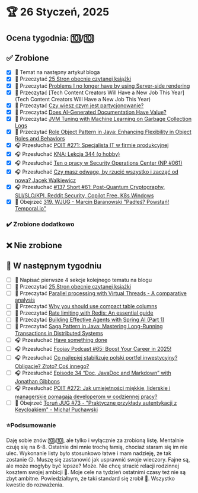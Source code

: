 # 🏆 26 Styczeń, 2025

## Ocena tygodnia: 🔟/🔟

## ✅ Zrobione
- [x] 📝 Temat na następny artykuł bloga
- [x] 📗 Przeczytać [25 Stron obecnie czytanej książki](https://github.com/BartoszDabek/bdabek.pl/blob/master/miscellaneous/books.md)
- [x] 📗 Przeczytać [Problems I no longer have by using Server-side rendering](https://www.wimdeblauwe.com/blog/2024/12/31/problems-i-no-longer-have-by-using-server-side-rendering/)
- [x] 📗 Przeczytać [Tech Content Creators Will Have a New Job This Year](Tech Content Creators Will Have a New Job This Year)
- [x] 📗 Przeczytać [Czy wiesz czym jest partycjonowanie?](https://blog.consdata.tech/2025/01/07/czy-wiesz-czym-jest-partycjonowanie.html)
- [x] 📗 Przeczytać [Does AI-Generated Documentation Have Value?](https://blog.vanillajava.blog/2025/01/does-ai-generated-documentation-have.html)
- [x] 📗 Przeczytać [JVM Tuning with Machine Learning on Garbage Collection Logs](https://inside.java/2025/01/13/thesis-jvm-tuning-ml/)
- [x] 📗 Przeczytać [Role Object Pattern in Java: Enhancing Flexibility in Object Roles and Behaviors](https://java-design-patterns.com/patterns/role-object/)
- [x] 🎧 Przesłuchać [POIT #271: Specjalista IT w firmie produkcyjnej](https://porozmawiajmyoit.pl/poit-271-specjalista-it-w-firmie-produkcyjnej/)
- [x] 🎧 Przesłuchać [KNA: Lekcja 344 (o hobby)](https://kwadransnaangielski.pl/lekcja/lekcja-344-o-hobby/)
- [x] 🎧 Przesłuchać [Ten o pracy w Security Operations Center (NP #061)](https://www.spreaker.com/episode/ten-o-pracy-w-security-operations-center-np-061--63688312)
- [x] 🎧 Przesłuchać [Czy masz odwagę, by rzucić wszystko i zacząć od nowa? Jacek Walkiewicz](https://youtu.be/73MsIEk4g1M)
- [x] 🎧 Przesłuchać [#137 Short #61: Post-Quantum Cryptography, SLI/SLO/KPI, Reddit Security, Copilot Free, K8s Windows](https://patoarchitekci.io/137/)
- [x] 🎥 Obejrzeć [319. WJUG - Marcin Baranowski "Padłeś? Powstań! Temporal.io"](https://youtu.be/kHC3MoEr1is)

### ✔️ Zrobione dodatkowo

## ❌ Nie zrobione

## 📝 W następnym tygodniu
- [ ] 📝 Napisać pierwsze 4 sekcje kolejnego tematu na blogu
- [ ] 📗 Przeczytać [25 Stron obecnie czytanej książki](https://github.com/BartoszDabek/bdabek.pl/blob/master/miscellaneous/books.md)
- [ ] 📗 Przeczytać [Parallel processing with Virtual Threads - A comparative analysis](https://www.dhaval-shah.com/parallel-processing-virtual-threads-reactor-vs-jdk/)
- [ ] 📗 Przeczytać [Why you should use compact table columns](https://vladmihalcea.com/compact-table-columns/)
- [ ] 📗 Przeczytać [Rate limiting with Redis: An essential guide](https://foojay.io/today/rate-limiting-with-redis-an-essential-guide/)
- [ ] 📗 Przeczytać [Building Effective Agents with Spring AI (Part 1)](https://spring.io/blog/2025/01/21/spring-ai-agentic-patterns)
- [ ] 📗 Przeczytać [Saga Pattern in Java: Mastering Long-Running Transactions in Distributed Systems](https://java-design-patterns.com/patterns/saga/)
- [ ] 🎧 Przesłuchać [Have something done](https://kwadransnaangielski.pl/lekcja/lekcja-343-have-something-done/)
- [ ] 🎧 Przesłuchać [Foojay Podcast #65: Boost Your Career in 2025!](https://foojay.io/today/foojay-podcast-65/)
- [ ] 🎧 Przesłuchać [Co najlepiej stabilizuje polski portfel inwestycyjny? Obligacje? Złoto? Coś innego?](https://inwestomat.eu/co-najlepiej-stabilizuje-polski-portfel-inwestycyjny/)
- [ ] 🎧 Przesłuchać [Episode 34 “Doc, JavaDoc and Markdown” with Jonathan Gibbons](https://inside.java/2025/01/21/podcast-034/)
- [ ] 🎧 Przesłuchać [POIT #272: Jak umiejętności miękkie, liderskie i managerskie pomagają developerom w codziennej pracy?](https://porozmawiajmyoit.pl/poit-272-jak-umiejetnosci-miekkie-liderskie-i-managerskie-pomagaja-developerom-w-codziennej-pracy/)
- [ ] 🎥 Obejrzeć [Toruń JUG #73 - "Praktyczne przykłady autentykacji z Keycloakiem" - Michał Puchawski](https://youtu.be/JGl89Kq8BGc)

### ⭐Podsumowanie
Daję sobie znów 🔟/🔟, ale tylko i wyłącznie za zrobioną listę. Mentalnie czuję się na 6-8. Ostatnie dni mnie trochę łamią, chociaż staram się im nie ulec. Wykonanie listy było stosunkowo łatwe i mam nadzieję, że tak zostanie 😏. Muszę się zastanowić jak usprawnić swoje wieczory. Fajne są, ale może mogłyby być lepsze? Może. Nie chcę stracić relacji rodzinnej kosztem swojej ambicji 🫶. Moje cele na tydzień ostatnimi czasy też nie są zbyt ambitne. Powiedziałbym, że taki standard się zrobił 🤫. Wszystko kwestie do rozważenia.
